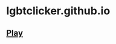 # lgbtclicker.github.io

<a href ="https://krbnjsf.github.io/lgbtclicker.github.io/"><b>Play</b></a>
---
